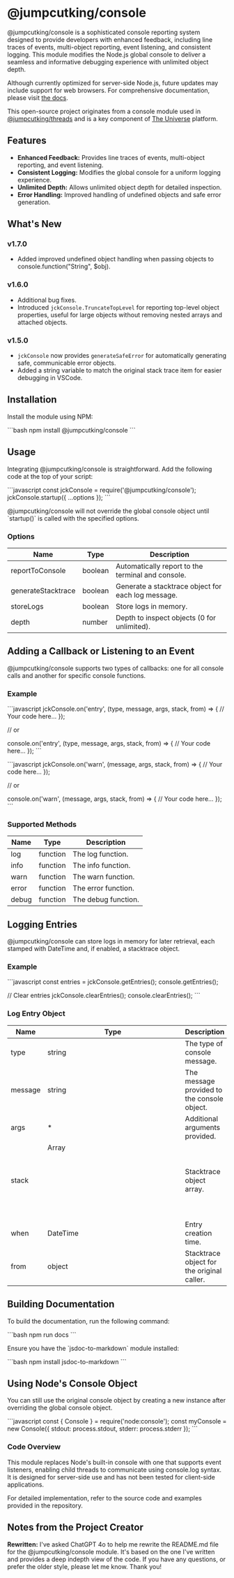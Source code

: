 
# @jumpcutking/console

@jumpcutking/console is a sophisticated console reporting system designed to provide developers with enhanced feedback, including line traces of events, multi-object reporting, event listening, and consistent logging. This module modifies the Node.js global console to deliver a seamless and informative debugging experience with unlimited object depth.

Although currently optimized for server-side Node.js, future updates may include support for web browsers. For comprehensive documentation, please visit [the docs](https://github.com/jumpcutking/console/blob/main/docs/index.js.md).

This open-source project originates from a console module used in [@jumpcutking/threads](https://github.com/jumpcutking/threads#threads) and is a key component of [The Universe](https://egtuniverse.com) platform.

## Features

- **Enhanced Feedback:** Provides line traces of events, multi-object reporting, and event listening.
- **Consistent Logging:** Modifies the global console for a uniform logging experience.
- **Unlimited Depth:** Allows unlimited object depth for detailed inspection.
- **Error Handling:** Improved handling of undefined objects and safe error generation.

## What's New

### v1.7.0
- Added improved undefined object handling when passing objects to console.function("String", $obj).

### v1.6.0
- Additional bug fixes.
- Introduced `jckConsole.TruncateTopLevel` for reporting top-level object properties, useful for large objects without removing nested arrays and attached objects.

### v1.5.0
- `jckConsole` now provides `generateSafeError` for automatically generating safe, communicable error objects.
- Added a string variable to match the original stack trace item for easier debugging in VSCode.

## Installation

Install the module using NPM:

\`\`\`bash
npm install @jumpcutking/console
\`\`\`

## Usage

Integrating @jumpcutking/console is straightforward. Add the following code at the top of your script:

\`\`\`javascript
const jckConsole = require('@jumpcutking/console');
jckConsole.startup({ ...options });
\`\`\`

@jumpcutking/console will not override the global console object until \`startup()\` is called with the specified options.

### Options

| Name               | Type       | Description                                      |
|--------------------|------------|--------------------------------------------------|
| reportToConsole    | boolean    | Automatically report to the terminal and console.|
| generateStacktrace | boolean    | Generate a stacktrace object for each log message.|
| storeLogs          | boolean    | Store logs in memory.                            |
| depth              | number     | Depth to inspect objects (0 for unlimited).      |

## Adding a Callback or Listening to an Event

@jumpcutking/console supports two types of callbacks: one for all console calls and another for specific console functions.

### Example

\`\`\`javascript
jckConsole.on('entry', (type, message, args, stack, from) => {
    // Your code here...
});

// or

console.on('entry', (type, message, args, stack, from) => {
    // Your code here...
});
\`\`\`

\`\`\`javascript
jckConsole.on('warn', (message, args, stack, from) => {
    // Your code here...
});

// or

console.on('warn', (message, args, stack, from) => {
    // Your code here...
});
\`\`\`

### Supported Methods

| Name  | Type     | Description           |
|-------|----------|-----------------------|
| log   | function | The log function.     |
| info  | function | The info function.    |
| warn  | function | The warn function.    |
| error | function | The error function.   |
| debug | function | The debug function.   |

## Logging Entries

@jumpcutking/console can store logs in memory for later retrieval, each stamped with DateTime and, if enabled, a stacktrace object.

### Example

\`\`\`javascript
const entries = jckConsole.getEntries();
console.getEntries();

// Clear entries
jckConsole.clearEntries();
console.clearEntries();
\`\`\`

### Log Entry Object

| Name      | Type                | Description                                 |
|-----------|---------------------|---------------------------------------------|
| type      | string              | The type of console message.                |
| message   | string              | The message provided to the console object. |
| args      | *                   | Additional arguments provided.              |
| stack     | Array<object>       | Stacktrace object array.                    |
| when      | DateTime            | Entry creation time.                        |
| from      | object              | Stacktrace object for the original caller.  |

## Building Documentation

To build the documentation, run the following command:

\`\`\`bash
npm run docs
\`\`\`

Ensure you have the \`jsdoc-to-markdown\` module installed:

\`\`\`bash
npm install jsdoc-to-markdown
\`\`\`

## Using Node's Console Object

You can still use the original console object by creating a new instance after overriding the global console object.

\`\`\`javascript
const { Console } = require('node:console');
const myConsole = new Console({ stdout: process.stdout, stderr: process.stderr });
\`\`\`

### Code Overview

This module replaces Node's built-in console with one that supports event listeners, enabling child threads to communicate using console.log syntax. It is designed for server-side use and has not been tested for client-side applications.

For detailed implementation, refer to the source code and examples provided in the repository.

## Notes from the Project Creator

**Rewritten:** I've asked ChatGPT 4o to help me rewrite the README.md file for the @jumpcutking/console module. It's based on the one I've written and provides a deep indepth view of the code. If you have any questions, or prefer the older style, please let me know. Thank you!